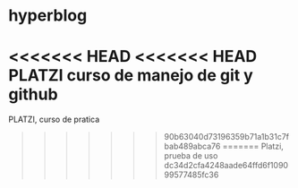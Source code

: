 # hyperblog
<<<<<<< HEAD
<<<<<<< HEAD
PLATZI curso de manejo de git y github
=======
PLATZI, curso de pratica
>>>>>>> 90b63040d73196359b71a1b31c7fbab489abca76
=======
Platzi, prueba de uso
>>>>>>> dc34d2cfa4248aade64ffd6f109099577485fc36
